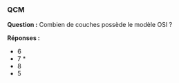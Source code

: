 ### QCM
**Question :**
Combien de couches possède le modèle OSI ?

**Réponses :**
- 6
- 7 *
- 8
- 5
